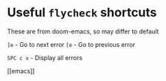 # Useful `flycheck` shortcuts

These are from doom-emacs, so may differ to default

`]e` - Go to next error
`[e` - Go to previous error

`SPC c x` - Display all errors

[[emacs]]